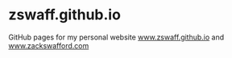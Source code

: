 # zswaff.github.io
GitHub pages for my personal website
www.zswaff.github.io and www.zackswafford.com
